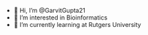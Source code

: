 - 👋 Hi, I’m @GarvitGupta21
- 👀 I’m interested in Bioinformatics
- 🌱 I’m currently learning at Rutgers University

<!---
GarvitGupta21/GarvitGupta21 is a ✨ special ✨ repository because its `README.md` (this file) appears on your GitHub profile.
You can click the Preview link to take a look at your changes.
--->
